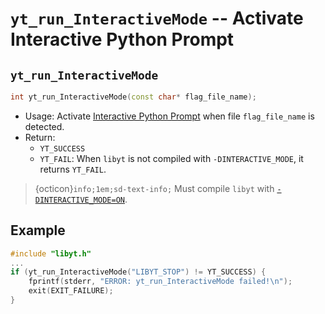# `yt_run_InteractiveMode` -- Activate Interactive Python Prompt

## `yt_run_InteractiveMode`
```cpp
int yt_run_InteractiveMode(const char* flag_file_name);
```
- Usage: Activate [Interactive Python Prompt](../in-situ-python-analysis/interactive-python-prompt.md#interactive-python-prompt) when file `flag_file_name` is detected.
- Return: 
  - `YT_SUCCESS`
  - `YT_FAIL`: When `libyt` is not compiled with `-DINTERACTIVE_MODE`, it returns `YT_FAIL`.

> {octicon}`info;1em;sd-text-info;` Must compile `libyt` with [`-DINTERACTIVE_MODE=ON`](../how-to-install/how-to-install.md#-dinteractive_mode-off).

## Example
```cpp
#include "libyt.h"
...
if (yt_run_InteractiveMode("LIBYT_STOP") != YT_SUCCESS) {
    fprintf(stderr, "ERROR: yt_run_InteractiveMode failed!\n");
    exit(EXIT_FAILURE);
}
```

